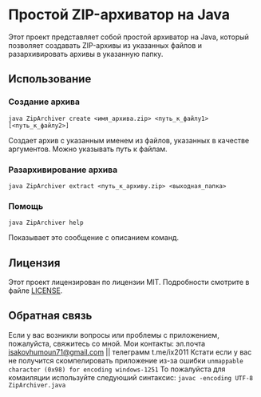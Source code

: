 # Простой ZIP-архиватор на Java

Этот проект представляет собой простой архиватор на Java, который позволяет создавать ZIP-архивы из указанных файлов и разархивировать архивы в указанную папку.

## Использование

### Создание архива
`java ZipArchiver create <имя_архива.zip> <путь_к_файлу1> [<путь_к_файлу2>]`

Создает архив с указанным именем из файлов, указанных в качестве аргументов. Можно указывать путь к файлам.

### Разархивирование архива
`java ZipArchiver extract <путь_к_архиву.zip> <выходная_папка>`

### Помощь

`java ZipArchiver help`

Показывает это сообщение с описанием команд.


## Лицензия
Этот проект лицензирован по лицензии MIT. Подробности смотрите в файле [LICENSE](LICENSE).

## Обратная связь

Если у вас возникли вопросы или проблемы с приложением, пожалуйста, свяжитесь со мной.
Мои контакты:  эл.почта isakovhumoun71@gmail.com || телеграмм t.me/ix2011
Кстати если у вас не получится скомпелировать приложение из-за ошибки `unmappable character (0x98) for encoding windows-1251`
То пожалуйста для комаиляции используйте следуюший синтаксис: `javac -encoding UTF-8 ZipArchiver.java`
